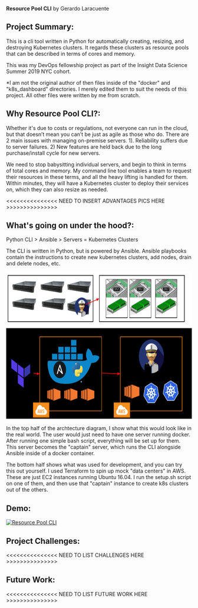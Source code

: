 __Resource Pool CLI__ by Gerardo Laracuente

## Project Summary:

This is a cli tool written in Python for automatically creating, resizing, and destroying Kubernetes clusters. It regards these clusters as resource pools that can be described in terms of cores and memory.

This was my DevOps fellowship project as part of the Insight Data Science Summer 2019 NYC cohort. 

*I am not the original author of then files inside of the "docker" and "k8s_dashboard" directories. I merely edited them to suit the needs of this project. All other files were written by me from scratch. 


## Why Resource Pool CLI?:

Whether it's due to costs or regulations, not everyone can run in the cloud, but that doesn’t mean you can’t be just as agile as those who do. There are 2 main issues with managing on-premise servers. 1). Reliability suffers due to server failures. 2) New features are held back due to the long purchase/install cycle for new servers.

We need to stop babysitting individual servers, and begin to think in terms of total cores and memory. My command line tool enables a team to request their resources in these terms, and all the heavy lifting is handled for them. Within minutes, they will have a Kubernetes cluster to deploy their services on, which they can also resize as needed. 

<<<<<<<<<<<<<<< NEED TO INSERT ADVANTAGES PICS HERE >>>>>>>>>>>>>>>

## What's going on under the hood?:

Python CLI > Ansible > Servers = Kubernetes Clusters

The CLI is written in Python, but is powered by Ansible. Ansible playbooks contain the instructions to create new kubernetes clusters, add nodes, drain and delete nodes, etc. 

<img src= img/Arch.png width="600" height="400" >

In the top half of the archtecture diagram, I show what this would look like in the real world. The user would just need to have one server running docker. After running one simple bash script, everything will be set up for them. This server becomes the "captain" server, which runs the CLI alongside Ansible inside of a docker container. 

The bottom half shows what was used for development, and you can try this out yourself. I used Terraform to spin up mock "data centers" in AWS. These are just EC2 instances running Ubuntu 16.04. I run the setup.sh script on one of them, and then use that "captain" instance to create k8s clusters out of the others. 

## Demo:   

[![Resource Pool CLI](http://img.youtube.com/vi/WlnvPHdo3xs/0.jpg)](http://www.youtube.com/watch?v=WlnvPHdo3xs "Resource Pool CLI")


## Project Challenges:

<<<<<<<<<<<<<<< NEED TO LIST CHALLENGES HERE >>>>>>>>>>>>>>>

## Future Work:

<<<<<<<<<<<<<<< NEED TO LIST FUTURE WORK HERE >>>>>>>>>>>>>>>
